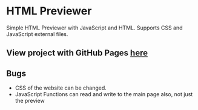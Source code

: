 # HTML Previewer
Simple HTML Previewer with JavaScript and HTML. Supports CSS and JavaScript external files.

## View project with GitHub Pages [here](https://vismodo.github.io/htmlpreviewer)

## Bugs

* CSS of the website can be changed.
* JavaScript Functions can read and write to the main page also, not just the preview
